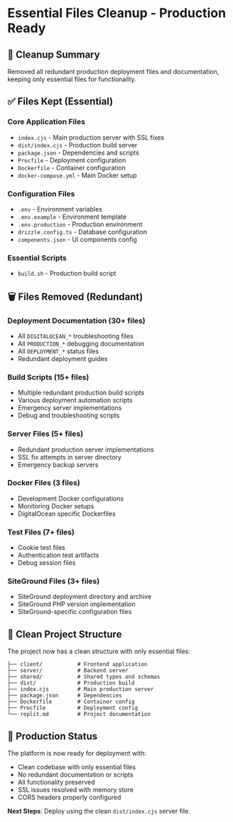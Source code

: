 # Essential Files Cleanup - Production Ready

## 🧹 Cleanup Summary

Removed all redundant production deployment files and documentation, keeping only essential files for functionality.

## ✅ Files Kept (Essential)

### Core Application Files
- `index.cjs` - Main production server with SSL fixes
- `dist/index.cjs` - Production build server  
- `package.json` - Dependencies and scripts
- `Procfile` - Deployment configuration
- `Dockerfile` - Container configuration
- `docker-compose.yml` - Main Docker setup

### Configuration Files
- `.env` - Environment variables
- `.env.example` - Environment template
- `.env.production` - Production environment
- `drizzle.config.ts` - Database configuration
- `components.json` - UI components config

### Essential Scripts
- `build.sh` - Production build script

## 🗑️ Files Removed (Redundant)

### Deployment Documentation (30+ files)
- All `DIGITALOCEAN_*` troubleshooting files
- All `PRODUCTION_*` debugging documentation  
- All `DEPLOYMENT_*` status files
- Redundant deployment guides

### Build Scripts (15+ files)
- Multiple redundant production build scripts
- Various deployment automation scripts
- Emergency server implementations
- Debug and troubleshooting scripts

### Server Files (5+ files)
- Redundant production server implementations
- SSL fix attempts in server directory
- Emergency backup servers

### Docker Files (3 files)
- Development Docker configurations
- Monitoring Docker setups
- DigitalOcean specific Dockerfiles

### Test Files (7+ files)
- Cookie test files
- Authentication test artifacts
- Debug session files

### SiteGround Files (3+ files)
- SiteGround deployment directory and archive
- SiteGround PHP version implementation
- SiteGround-specific configuration files

## 📁 Clean Project Structure

The project now has a clean structure with only essential files:

```
├── client/           # Frontend application
├── server/           # Backend server
├── shared/           # Shared types and schemas
├── dist/             # Production build
├── index.cjs         # Main production server
├── package.json      # Dependencies
├── Dockerfile        # Container config
├── Procfile          # Deployment config
└── replit.md         # Project documentation
```

## 🚀 Production Status

The platform is now ready for deployment with:
- Clean codebase with only essential files
- No redundant documentation or scripts
- All functionality preserved
- SSL issues resolved with memory store
- CORS headers properly configured

**Next Steps**: Deploy using the clean `dist/index.cjs` server file.